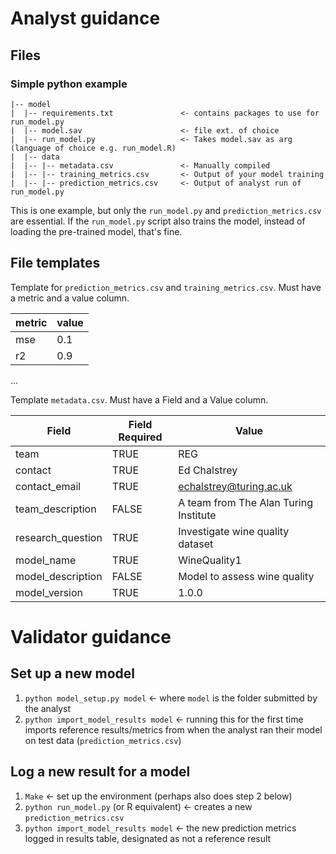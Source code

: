 # Analyst guidance

## Files

### Simple python example

```
|-- model
|  |-- requirements.txt               <- contains packages to use for run_model.py
|  |-- model.sav                      <- file ext. of choice
|  |-- run_model.py                   <- Takes model.sav as arg (language of choice e.g. run_model.R)
|  |-- data
|  |-- |-- metadata.csv               <- Manually compiled
|  |-- |-- training_metrics.csv       <- Output of your model training
|  |-- |-- prediction_metrics.csv     <- Output of analyst run of run_model.py

```

This is one example, but only the `run_model.py` and `prediction_metrics.csv` are essential. If the `run_model.py` script also trains the model, instead of loading the pre-trained model, that's fine.

## File templates

Template for `prediction_metrics.csv` and `training_metrics.csv`. Must have a metric and a value column.

|metric|value|
| ---  | --- |
| mse  | 0.1 |
| r2   | 0.9 |
...

Template `metadata.csv`. Must have a Field and a Value column.

|Field | Field Required | Value|
| --- | --- | --- |
|team | TRUE | REG|
|contact | TRUE | Ed Chalstrey|
|contact_email | TRUE | echalstrey@turing.ac.uk|
|team_description | FALSE | A team from The Alan Turing Institute|
|research_question | TRUE | Investigate wine quality dataset|
|model_name | TRUE | WineQuality1|
|model_description | FALSE | Model to assess wine quality|
|model_version | TRUE | 1.0.0|

# Validator guidance

## Set up a new model

1. `python model_setup.py model` <- where `model` is the folder submitted by the analyst
2. `python import_model_results model` <- running this for the first time imports reference results/metrics from when the analyst ran their model on test data (`prediction_metrics.csv`)

## Log a new result for a model

1. `Make` <- set up the environment (perhaps also does step 2 below)
1. `python run_model.py` (or R equivalent) <- creates a new `prediction_metrics.csv`
2. `python import_model_results model` <- the new prediction metrics logged in results table, designated as not a reference result
